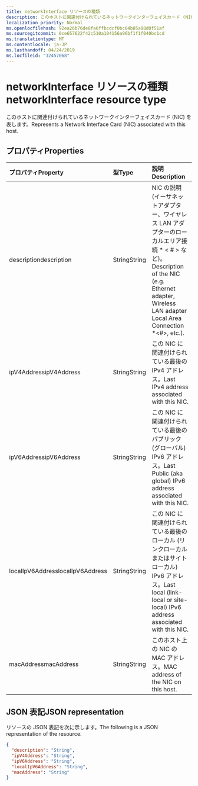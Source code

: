 ```yaml
---
title: networkInterface リソースの種類
description: このホストに関連付けられているネットワークインターフェイスカード (NIC) を表します。
localization_priority: Normal
ms.openlocfilehash: 92ea26b76de8fa6ffbcdcf0bc64b85a08d0f51af
ms.sourcegitcommit: 0ce657622f42c510a104156a96bf1f1f040bc1cd
ms.translationtype: MT
ms.contentlocale: ja-JP
ms.lasthandoff: 04/24/2019
ms.locfileid: "32457068"
---
```

# <a name="networkinterface-resource-type"></a><span data-ttu-id="bde31-103">networkInterface リソースの種類</span><span class="sxs-lookup"><span data-stu-id="bde31-103">networkInterface resource type</span></span>

<span data-ttu-id="bde31-104">このホストに関連付けられているネットワークインターフェイスカード (NIC) を表します。</span><span class="sxs-lookup"><span data-stu-id="bde31-104">Represents a Network Interface Card (NIC) associated with this host.</span></span>

## <a name="properties"></a><span data-ttu-id="bde31-105">プロパティ</span><span class="sxs-lookup"><span data-stu-id="bde31-105">Properties</span></span>

| <span data-ttu-id="bde31-106">プロパティ</span><span class="sxs-lookup"><span data-stu-id="bde31-106">Property</span></span>   | <span data-ttu-id="bde31-107">型</span><span class="sxs-lookup"><span data-stu-id="bde31-107">Type</span></span> |<span data-ttu-id="bde31-108">説明</span><span class="sxs-lookup"><span data-stu-id="bde31-108">Description</span></span>|
|:---------------|:--------|:----------|
|<span data-ttu-id="bde31-109">description</span><span class="sxs-lookup"><span data-stu-id="bde31-109">description</span></span>|<span data-ttu-id="bde31-110">String</span><span class="sxs-lookup"><span data-stu-id="bde31-110">String</span></span>|<span data-ttu-id="bde31-111">NIC の説明 (イーサネットアダプター、ワイヤレス LAN アダプターのローカルエリア接続 \* < # > など)。</span><span class="sxs-lookup"><span data-stu-id="bde31-111">Description of the NIC (e.g. Ethernet adapter, Wireless LAN adapter Local Area Connection \*<#>, etc.).</span></span>|
|<span data-ttu-id="bde31-112">ipV4Address</span><span class="sxs-lookup"><span data-stu-id="bde31-112">ipV4Address</span></span>|<span data-ttu-id="bde31-113">String</span><span class="sxs-lookup"><span data-stu-id="bde31-113">String</span></span>|<span data-ttu-id="bde31-114">この NIC に関連付けられている最後の IPv4 アドレス。</span><span class="sxs-lookup"><span data-stu-id="bde31-114">Last IPv4 address associated with this NIC.</span></span>|
|<span data-ttu-id="bde31-115">ipV6Address</span><span class="sxs-lookup"><span data-stu-id="bde31-115">ipV6Address</span></span>|<span data-ttu-id="bde31-116">String</span><span class="sxs-lookup"><span data-stu-id="bde31-116">String</span></span>|<span data-ttu-id="bde31-117">この NIC に関連付けられている最後のパブリック (グローバル) IPv6 アドレス。</span><span class="sxs-lookup"><span data-stu-id="bde31-117">Last Public (aka global) IPv6 address associated with this NIC.</span></span>|
|<span data-ttu-id="bde31-118">localIpV6Address</span><span class="sxs-lookup"><span data-stu-id="bde31-118">localIpV6Address</span></span>|<span data-ttu-id="bde31-119">String</span><span class="sxs-lookup"><span data-stu-id="bde31-119">String</span></span>|<span data-ttu-id="bde31-120">この NIC に関連付けられている最後のローカル (リンクローカルまたはサイトローカル) IPv6 アドレス。</span><span class="sxs-lookup"><span data-stu-id="bde31-120">Last local (link-local or site-local) IPv6 address associated with this NIC.</span></span>|
|<span data-ttu-id="bde31-121">macAddress</span><span class="sxs-lookup"><span data-stu-id="bde31-121">macAddress</span></span>|<span data-ttu-id="bde31-122">String</span><span class="sxs-lookup"><span data-stu-id="bde31-122">String</span></span>|<span data-ttu-id="bde31-123">このホスト上の NIC の MAC アドレス。</span><span class="sxs-lookup"><span data-stu-id="bde31-123">MAC address of the NIC on this host.</span></span>|

## <a name="json-representation"></a><span data-ttu-id="bde31-124">JSON 表記</span><span class="sxs-lookup"><span data-stu-id="bde31-124">JSON representation</span></span>

<span data-ttu-id="bde31-125">リソースの JSON 表記を次に示します。</span><span class="sxs-lookup"><span data-stu-id="bde31-125">The following is a JSON representation of the resource.</span></span>

<!-- {
  "blockType": "resource",
  "optionalProperties": [

  ],
  "@odata.type": "microsoft.graph.networkInterface"
}-->

```json
{
  "description": "String",
  "ipV4Address": "String",
  "ipV6Address": "String",
  "localIpV6Address": "String",
  "macAddress": "String"
}

```

<!-- uuid: 8fcb5dbc-d5aa-4681-8e31-b001d5168d79
2015-10-25 14:57:30 UTC -->
<!-- {
  "type": "#page.annotation",
  "description": "networkInterface resource",
  "keywords": "",
  "section": "documentation",
  "tocPath": ""
}-->
